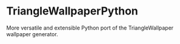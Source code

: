 # TriangleWallpaperPython
More versatile and extensible Python port of the TriangleWallpaper wallpaper generator.
